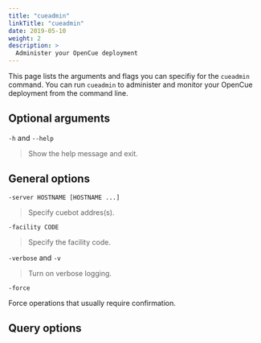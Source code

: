 ```yaml
---
title: "cueadmin"
linkTitle: "cueadmin"
date: 2019-05-10
weight: 2
description: >
  Administer your OpenCue deployment
---
```


This page lists the arguments and flags you can specifiy for the `cueadmin`
command. You can run `cueadmin` to administer and monitor your OpenCue
deployment from the command line.

## Optional arguments

`-h` and `--help`           

> Show the help message and exit.

## General options

`-server HOSTNAME [HOSTNAME ...]`

> Specify cuebot addres(s).
  
`-facility CODE`

> Specify the facility code.

`-verbose` and `-v`

> Turn on verbose logging.

`-force`

Force operations that usually require confirmation.

## Query options
